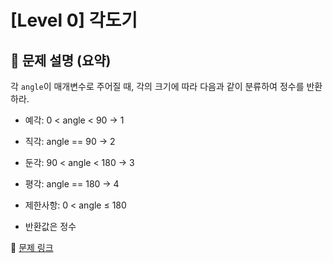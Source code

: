 # [Level 0] 각도기

## 📝 문제 설명 (요약)
각 `angle`이 매개변수로 주어질 때, 각의 크기에 따라 다음과 같이 분류하여 정수를 반환하라.

- 예각: 0 < angle < 90 → 1
- 직각: angle == 90 → 2
- 둔각: 90 < angle < 180 → 3
- 평각: angle == 180 → 4

- 제한사항: 0 < angle ≤ 180
- 반환값은 정수

🔗 [문제 링크](https://school.programmers.co.kr/learn/courses/30/lessons/120829)

